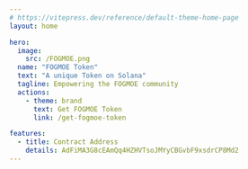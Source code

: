 ```yaml
---
# https://vitepress.dev/reference/default-theme-home-page
layout: home

hero:
  image:
    src: /FOGMOE.png
  name: "FOGMOE Token"
  text: "A unique Token on Solana"
  tagline: Empowering the FOGMOE community
  actions:
    - theme: brand
      text: Get FOGMOE Token
      link: /get-fogmoe-token

features:
  - title: Contract Address
    details: AdFiMA3G8cEAmQq4HZHVTsoJMYyCBGvbF9xsdrCP8Md2
---
```


